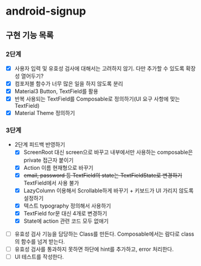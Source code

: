 # android-signup

## 구현 기능 목록

### 2단계
- [x] 사용자 입력 및 유효성 검사에 대해서는 고려하지 않기. 다만 추가할 수 있도록 확장성 열어두기?
- [x] 컴포저블 함수가 너무 많은 일을 하지 않도록 분리
- [x] Material3 Button, TextField를 활용
- [x] 반복 사용되는 TextField를 Composable로 정의하기(UI 요구 사항에 맞는 TextField)
- [x] Material Theme 정의하기

### 3단계
- 2단계 피드백 반영하기
  - [x] ScreenRoot 대신 screen으로 바꾸고 내부에서만 사용하는 composable은 private 접근자 붙이기
  - [x] Action 이름 현재형으로 바꾸기
  - [x] ~~email, password 등 TextField의 state는 TextFieldState로 변경하기~~ TextField에서 사용 불가
  - [x] LazyColumn 이용해서 Scrollable하게 바꾸기 + 키보드가 UI 가리지 않도록 설정하기
  - [x] 텍스트 typography 정의해서 사용하기
  - [x] TextField for문 대신 4개로 변경하기
  - [x] State에 action 관련 코드 모두 없애기
- [ ] 유효성 검사 기능을 담당하는 Class를 만든다. Composable에서는 람다로 class의 함수를 넘겨 받는다.
- [ ] 유효성 검사를 통과하지 못하면 하단에 hint를 추가하고, error 처리한다.
- [ ] UI 테스트를 작성한다.
